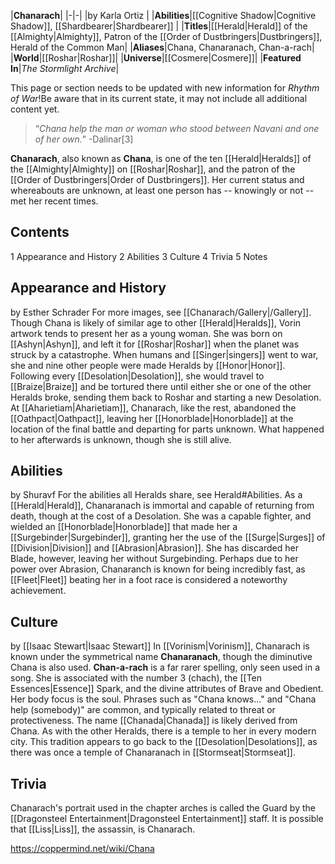 |**Chanarach**|
|-|-|
|by  Karla Ortiz |
|**Abilities**|[[Cognitive Shadow\|Cognitive Shadow]], [[Shardbearer\|Shardbearer]] |
|**Titles**|[[Herald\|Herald]] of the [[Almighty\|Almighty]], Patron of the [[Order of Dustbringers\|Dustbringers]], Herald of the Common Man|
|**Aliases**|Chana, Chanaranach, Chan-a-rach|
|**World**|[[Roshar\|Roshar]]|
|**Universe**|[[Cosmere\|Cosmere]]|
|**Featured In**|*The Stormlight Archive*|

This page or section needs to be updated with new information for *Rhythm of War*!Be aware that in its current state, it may not include all additional content yet.

>“*Chana help the man or woman who stood between Navani and one of her own.*”
\-Dalinar[3]


**Chanarach**, also known as **Chana**, is one of the ten [[Herald\|Heralds]] of the [[Almighty\|Almighty]] on [[Roshar\|Roshar]], and the patron of the [[Order of Dustbringers\|Order of Dustbringers]]. Her current status and whereabouts are unknown, at least one person has -- knowingly or not -- met her recent times.

## Contents

1 Appearance and History
2 Abilities
3 Culture
4 Trivia
5 Notes


## Appearance and History
 by  Esther Schrader 
For more images, see [[Chanarach/Gallery\|/Gallery]].
Though Chana is likely of similar age to other [[Herald\|Heralds]], Vorin artwork tends to present her as a young woman. She was born on [[Ashyn\|Ashyn]], and left it for [[Roshar\|Roshar]] when the planet was struck by a catastrophe.
When humans and [[Singer\|singers]] went to war, she and nine other people were made Heralds by [[Honor\|Honor]]. Following every [[Desolation\|Desolation]], she would travel to [[Braize\|Braize]] and be tortured there until either she or one of the other Heralds broke, sending them back to Roshar and starting a new Desolation.
At [[Aharietiam\|Aharietiam]], Chanarach, like the rest, abandoned the [[Oathpact\|Oathpact]], leaving her [[Honorblade\|Honorblade]] at the location of the final battle and departing for parts unknown. What happened to her afterwards is unknown, though she is still alive.

## Abilities
 by  Shuravf 
For the abilities all Heralds share, see Herald#Abilities.
As a [[Herald\|Herald]], Chanaranach is immortal and capable of returning from death, though at the cost of a Desolation. She was a capable fighter, and wielded an [[Honorblade\|Honorblade]] that made her a [[Surgebinder\|Surgebinder]], granting her the use of the [[Surge\|Surges]] of [[Division\|Division]] and [[Abrasion\|Abrasion]]. She has discarded her Blade, however, leaving her without Surgebinding.
Perhaps due to her power over Abrasion, Chanaranch is known for being incredibly fast, as [[Fleet\|Fleet]] beating her in a foot race is considered a noteworthy achievement.

## Culture
 by [[Isaac Stewart\|Isaac Stewart]]
In [[Vorinism\|Vorinism]], Chanarach is known under the symmetrical name **Chanaranach**, though the diminutive Chana is also used. **Chan-a-rach** is a far rarer spelling, only seen used in a song. She is associated with the number 3 (chach), the [[Ten Essences\|Essence]] Spark, and the divine attributes of Brave and Obedient. Her body focus is the soul. Phrases such as "Chana knows..." and "Chana help (somebody)" are common, and typically related to threat or protectiveness. The name [[Chanada\|Chanada]] is likely derived from Chana.
As with the other Heralds, there is a temple to her in every modern city. This tradition appears to go back to the [[Desolation\|Desolations]], as there was once a temple of Chanaranach in [[Stormseat\|Stormseat]].

## Trivia
Chanarach's portrait used in the chapter arches is called the Guard by the [[Dragonsteel Entertainment\|Dragonsteel Entertainment]] staff.
It is possible that [[Liss\|Liss]], the assassin, is Chanarach.


https://coppermind.net/wiki/Chana